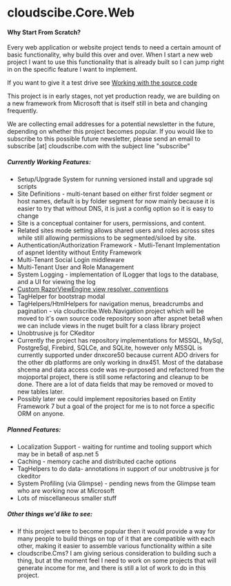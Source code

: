 # cloudscibe.Core.Web

#### Why Start From Scratch?

Every web application or website project tends to need a certain amount of basic functionality, why build this over and over. When I start a new web project I want to use this functionality that is already built so I can jump right in on the specific feature I want to implement. 

If you want to give it a test drive see 
[Working with the source code](https://github.com/joeaudette/cloudscribe/wiki/Working-with-the-source-Code) 

This project is in early stages, not yet production ready, we are building on a new framework from  Microsoft that is itself still in beta and changing frequently.

We are collecting email addresses for a potential newsletter in the future, depending on whether this project becomes popular. If you would like to subscribe to this possible future newsletter, please send an email to subscribe [at] cloudscribe.com with the subject line "subscribe"

##### Currently Working Features:
* Setup/Upgrade System for running versioned install and upgrade sql scripts
* Site Definitions - multi-tenant based on either first folder segment or host names, default is by folder segment for now mainly because it is easier to try that without DNS, it is just a config option so it is easy to change
* Site is a conceptual container for users, permissions, and content. 
* Related sites mode setting allows shared users and roles across sites while still allowing permissions to be segmented/siloed by site.
* Authentication/Authorization Framework - Mutli-Tenant Implementation of aspnet Identity without Entity Framework
* Multi-Tenant Social Login middleware
* Multi-Tenant User and Role Management
* System Logging - implementation of ILogger that logs to the database, and a UI for viewing the log
* [Custom RazorViewEngine view resolver, conventions](https://github.com/joeaudette/cloudscribe/wiki/Customizing-Views-and-Display-Templates)
* TagHelper for bootstrap modal
* TagHelpers/HtmlHelpers for navigation menus, breadcrumbs and pagination - via cloudscribe.Web.Navigation project which will be moved to it's own source code repository soon after aspnet beta8 when we can include views in the nuget built for a class library project
* Unobtrusive js for CKeditor
* Currently the project has repository implementations for MSSQL, MySql, PostgreSql, Firebird, SQLCe, and SQLite, however only MSSQL is currently supported under dnxcore50 because current ADO drivers for the other db platforms are only working in dnx451. Most of the database shcema and data access code was re-purposed and refactored from the mojoportal project, there is still some refactoring and cleanup to be done. There are a lot of data fields that may be removed or moved to new tables later.
* Possibly later we could implement repositories based on Entity Framework 7 but a goal of the project for me is to not force a specific ORM on anyone.

##### Planned Features:
* Localization Support - waiting for runtime and tooling support which may be in beta8 of asp.net 5
* Caching - memory  cache and distributed cache options
* TagHelpers to do data- annotations in support of our unobtrusive js for ckeditor
* System Profiling (via Glimpse) - pending news from the Glimpse team who are working now at Microsoft
* Lots of miscellaneous smaller stuff

##### Other things we'd like to see:
* If this project were to become popular then it would provide a way for many people to build things on top of it that are compatible with each other, making it easier to assemble various functionality within a site
* cloudscribe.Cms? I am giving serious consideration to building such a thing, but at the moment feel I need to work on some projects that will generate income for me, and there is still a lot of work to do in this project.
